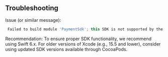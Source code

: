 ## Troubleshooting

Issue (or similar message):

```gradle
 Failed to build module 'PaymentSdk'; this SDK is not supported by the compiler (the SDK is built with 'Apple Swift version 6.0.3 effective-5.10 (swiftlang-6.0.3.1.10 clang-1600.0.30.1)', while this compiler is 'Apple Swift version 5.10 (swiftlang-5.10.0.13 clang-1500.3.9.4)'. Please select a toolchain which matches the SDK.

```

Recommendation: To ensure proper SDK functionality, we recommend using Swift 6.x. For older versions of Xcode (e.g., 15.5 and lower), consider using updated SDK versions available through CocoaPods.
